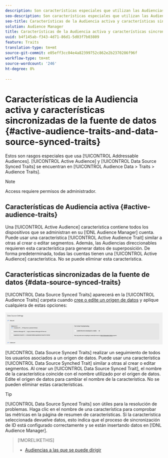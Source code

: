 ```yaml
---
description: Son características especiales que utilizan las Audiencias direccionables. Las características de Audiencia activa y fuente de datos sincronizadas se encuentran en Datos de Audiencia > Características > Características de Audiencia.
seo-description: Son características especiales que utilizan las Audiencias direccionables. Las características de Audiencia activa y fuente de datos sincronizadas se encuentran en Datos de Audiencia > Características > Características de Audiencia.
seo-title: Características de la Audiencia activa y características sincronizadas de la fuente de datos
solution: Audience Manager
title: Características de la Audiencia activa y características sincronizadas de la fuente de datos
uuid: b4f145ab-f343-4d71-86d1-5d03f7b03809
feature: Traits
translation-type: tm+mt
source-git-commit: e05eff3cc04e4a82399752c862e2b2370286f96f
workflow-type: tm+mt
source-wordcount: '246'
ht-degree: 0%

---
```



# Características de la Audiencia activa y características sincronizadas de la fuente de datos {#active-audience-traits-and-data-source-synced-traits}

Estos son rasgos especiales que usa [!UICONTROL Addressable Audiences]. [!UICONTROL Active Audience] y [!UICONTROL Data Source Synced Traits] se encuentran en [!UICONTROL Audience Data > Traits > Audience Traits].

>[!NOTE]
>
>Access requiere permisos de administrador.

## Características de Audiencia activa {#active-audience-traits}

Una [!UICONTROL Active Audience] característica contiene todos los dispositivos que se administran en su [!DNL Audience Manager] cuenta. Puede usar una característica [!UICONTROL Active Audience Trait] similar a otras al crear o editar segmentos. Además, las Audiencias [](../../features/addressable-audiences.md) direccionables requieren esta característica para generar datos de superposición. De forma predeterminada, todas las cuentas tienen una [!UICONTROL Active Audience] característica. No se puede eliminar esta característica.

## Características sincronizadas de la fuente de datos {#data-source-synced-traits}

[!UICONTROL Data Source Synced Traits] aparecerá en la [!UICONTROL Audience Traits] carpeta cuando [cree o edite un origen de datos](../../features/manage-datasources.md#create-data-source) y aplique cualquiera de estas opciones:

![](assets/datasource_synced.png)

[!UICONTROL Data Source Synced Traits] realizar un seguimiento de todos los usuarios asociados a un origen de datos. Puede usar una característica [!UICONTROL Data Source Synched Trait] similar a otras al crear o editar segmentos. Al crear un [!UICONTROL Data Source Synced Trait], el nombre de la característica coincide con el nombre utilizado por el origen de datos. Edite el origen de datos para cambiar el nombre de la característica. No se pueden eliminar estas características.

>[!TIP]
>
>[!UICONTROL Data Source Synced Traits] son útiles para la resolución de problemas. Haga clic en el nombre de una característica para comprobar las métricas en la página de resumen de características. Si la característica seleccionada devuelve datos, esto indica que el proceso de sincronización de ID está configurado correctamente y se están insertando datos en [!DNL Audience Manager].

>[!MORELIKETHIS]
>
>* [Audiencias a las que se puede dirigir](../../features/addressable-audiences.md)


